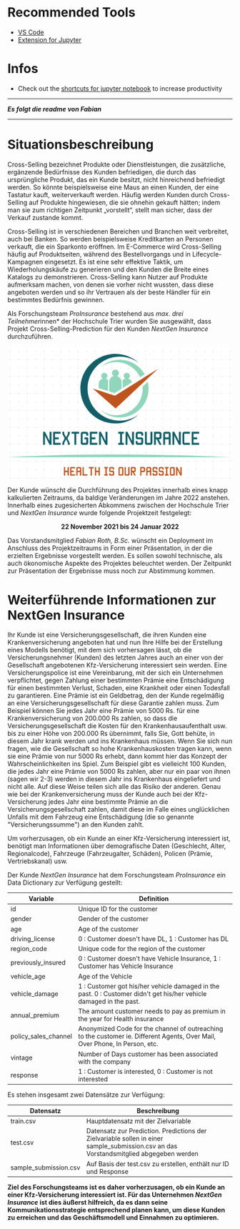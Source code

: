 # Recommended Tools
- [VS Code](https://code.visualstudio.com/)
- [Extension for Jupyter](https://marketplace.visualstudio.com/items?itemName=ms-toolsai.jupyter)

# Infos
- Check out the [shortcuts for jupyter notebook](./jupyter-shortcuts.png) to increase productivity 


---

***Es folgt die readme von Fabian***

---

# Situationsbeschreibung 

Cross-Selling bezeichnet Produkte oder  Dienstleistungen, die zusätzliche, ergänzende Bedürfnisse des Kunden befriedigen, die durch das ursprüngliche Produkt, das ein Kunde besitzt, nicht hinreichend befriedigt werden. So könnte beispielsweise eine Maus an einen Kunden, der eine Tastatur kauft, weiterverkauft werden. Häufig werden Kunden durch Cross-Selling auf Produkte hingewiesen, die sie ohnehin gekauft hätten; indem man sie zum richtigen Zeitpunkt „vorstellt“, stellt man sicher, dass der Verkauf zustande kommt.


Cross-Selling ist in verschiedenen Bereichen und Branchen weit verbreitet, auch bei Banken. So werden beispielsweise Kreditkarten an Personen verkauft, die ein Sparkonto eröffnen. Im E-Commerce wird Cross-Selling häufig auf Produktseiten, während des Bestellvorgangs und in Lifecycle-Kampagnen eingesetzt. Es ist eine sehr effektive Taktik, um Wiederholungskäufe zu generieren und den Kunden die Breite eines Katalogs zu demonstrieren. Cross-Selling kann Nutzer auf Produkte aufmerksam machen, von denen sie vorher nicht wussten, dass diese angeboten werden und so ihr Vertrauen als der beste Händler für ein bestimmtes Bedürfnis gewinnen.


Als Forschungsteam *ProInsurance* bestehend aus *max. drei Teilnehmer*innen* der Hochschule Trier wurden Sie ausgewählt, dass Projekt Cross-Selling-Prediction für den Kunden *NextGen Insurance* durchzuführen.

<p align="center">
  <img src="nextgen_logo.PNG">
</p>



Der Kunde wünscht die Durchführung des Projektes innerhalb eines knapp kalkulierten Zeitraums, da baldige Veränderungen im Jahre 2022 anstehen. Innerhalb eines zugesicherten Abkommens zwischen der Hochschule Trier und *NextGen Insurance* wurde folgende Projektzeit festgelegt: 

<p align="center">
  <b>22 November 2021 bis 24 Januar 2022</b>
</p>

Das Vorstandsmitglied *Fabian Roth, B.Sc.* wünscht ein Deployment im Anschluss des Projektzeitraums in Form einer Präsentation, in der die erzielten Ergebnisse vorgestellt werden. Es sollen sowohl technische, als auch ökonomische Aspekte des Projektes beleuchtet werden. Der Zeitpunkt zur Präsentation der Ergebnisse muss noch zur Abstimmung kommen.


# Weiterführende Informationen zur NextGen Insurance

Ihr Kunde ist eine Versicherungsgesellschaft, die ihren Kunden eine Krankenversicherung angeboten hat und nun Ihre Hilfe bei der Erstellung eines Modells benötigt, mit dem sich vorhersagen lässt, ob die Versicherungsnehmer (Kunden) des letzten Jahres auch an einer von der Gesellschaft angebotenen Kfz-Versicherung interessiert sein werden.
Eine Versicherungspolice ist eine Vereinbarung, mit der sich ein Unternehmen verpflichtet, gegen Zahlung einer bestimmten Prämie eine Entschädigung für einen bestimmten Verlust, Schaden, eine Krankheit oder einen Todesfall zu garantieren. Eine Prämie ist ein Geldbetrag, den der Kunde regelmäßig an eine Versicherungsgesellschaft für diese Garantie zahlen muss.
Zum Beispiel können Sie jedes Jahr eine Prämie von 5000 Rs. für eine Krankenversicherung von 200.000 Rs zahlen, so dass die Versicherungsgesellschaft die Kosten für den Krankenhausaufenthalt usw. bis zu einer Höhe von 200.000 Rs übernimmt, falls Sie, Gott behüte, in diesem Jahr krank werden und ins Krankenhaus müssen. Wenn Sie sich nun fragen, wie die Gesellschaft so hohe Krankenhauskosten tragen kann, wenn sie eine Prämie von nur 5000 Rs erhebt, dann kommt hier das Konzept der Wahrscheinlichkeiten ins Spiel. Zum Beispiel gibt es vielleicht 100 Kunden, die jedes Jahr eine Prämie von 5000 Rs zahlen, aber nur ein paar von ihnen (sagen wir 2-3) werden in diesem Jahr ins Krankenhaus eingeliefert und nicht alle. Auf diese Weise teilen sich alle das Risiko der anderen.
Genau wie bei der Krankenversicherung muss der Kunde auch bei der Kfz-Versicherung jedes Jahr eine bestimmte Prämie an die Versicherungsgesellschaft zahlen, damit diese im Falle eines unglücklichen Unfalls mit dem Fahrzeug eine Entschädigung (die so genannte "Versicherungssumme") an den Kunden zahlt.

Um vorherzusagen, ob ein Kunde an einer Kfz-Versicherung interessiert ist, benötigt man Informationen über demografische Daten (Geschlecht, Alter, Regionalcode), Fahrzeuge (Fahrzeugalter, Schäden), Policen (Prämie, Vertriebskanal) usw.


Der Kunde *NextGen Insurance* hat dem Forschungsteam *ProInsurance* ein Data Dictionary zur Verfügung gestellt: 

| Variable             |  Definition |
|----------------------|---|
| id                   |  Unique ID for the customer |
| gender               | Gender of the customer  |
| age                  |  Age of the customer |
| driving_license      |  0 : Customer doesn't have DL, 1 : Customer has DL |
| region_code          |  Unique code for the region of the customer |
| previously_insured   |  0 : Customer doesn't have Vehicle Insurance, 1 : Customer has Vehicle Insurance |
| vehicle_age          |  Age of the Vehicle |
| vehicle_damage      |  1 : Customer got his/her vehicle damaged in the past. 0 : Customer didn't get his/her vehicle damaged in the past. |
| annual_premium       |  The amount customer needs to pay as premium in the year for Health insurance |
| policy_sales_channel |  Anonymized Code for the channel of outreaching to the customer ie. Different Agents, Over Mail, Over Phone, In Person, etc. |
| vintage              |  Number of Days customer has been associated with the company |
| response             |  1 : Customer is interested, 0 : Customer is not interested |





Es stehen insgesamt zwei Datensätze zur Verfügung: 

| Datensatz                |  Beschreibung |
|----------------------|---|
| train.csv                |  Hauptdatensatz mit der Zielvariable |
| test.csv                 | Datensatz zur Prediction. Predictions der Zielvariable sollen in einer sample_submission.csv an das Vorstandsmitglied abgegeben werden  |
| sample_submission.csv    | Auf Basis der test.csv zu erstellen, enthält nur ID und Response |






<b> Ziel des Forschungsteams ist es daher vorherzusagen, ob ein Kunde an einer Kfz-Versicherung interessiert ist. Für das Unternehmen *NextGen Insurance* ist dies äußerst hilfreich, da es dann seine Kommunikationsstrategie entsprechend planen kann, um diese Kunden zu erreichen und das Geschäftsmodell und Einnahmen zu optimieren. </b>

